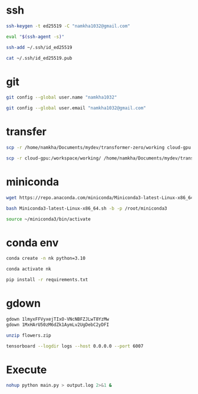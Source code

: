 # ssh
```sh
ssh-keygen -t ed25519 -C "namkha1032@gmail.com"
```
```sh
eval "$(ssh-agent -s)"
```
```sh
ssh-add ~/.ssh/id_ed25519
```
```sh
cat ~/.ssh/id_ed25519.pub
```

# git
```sh
git config --global user.name "namkha1032"
```
```sh
git config --global user.email "namkha1032@gmail.com"
```

# transfer
```sh
scp -r /home/namkha/Documents/mydev/transformer-zero/working cloud-gpu:/workspace/
```
```sh
scp -r cloud-gpu:/workspace/working/ /home/namkha/Documents/mydev/transformer-zero/
```

# miniconda
```sh
wget https://repo.anaconda.com/miniconda/Miniconda3-latest-Linux-x86_64.sh
```
```sh
bash Miniconda3-latest-Linux-x86_64.sh -b -p /root/miniconda3
```
```sh
source ~/miniconda3/bin/activate
```
# conda env
```sh
conda create -n nk python=3.10
```
```sh
conda activate nk
```
```sh
pip install -r requirements.txt
```
# gdown
```sh
gdown 1lmyxFFVyxejTIxO-VNcNBFZJLwT8YzMw
gdown 1MxHArU50zM6dZk1AymLv2UgDebC2yDFI
```
```sh
unzip flowers.zip
```
```sh
tensorboard --logdir logs --host 0.0.0.0 --port 6007
```

# Execute
```sh
nohup python main.py > output.log 2>&1 &
```
